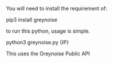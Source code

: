 You will need to install the requirement of:

pip3 install greynoise 

to run this python, usage is simple.

python3 greynoise.py {IP}

This uses the Greynoise Public API